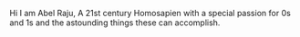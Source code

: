 Hi I am Abel Raju, A 21st century Homosapien with a special passion for 0s and 1s and the astounding things these can accomplish.
